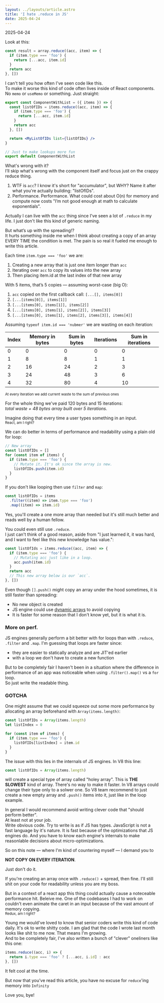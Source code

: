 ```yaml
---
layout: ../layouts/article.astro
title: 'I hate .reduce in JS'
date: 2025-04-24
---
```


2025-04-24

Look at this:

```javascript
const result = array.reduce((acc, item) => {
  if (item.type === 'foo') {
    return [...acc, item.id]
  }
  return acc
}, [])
```

I can't tell you how often I've seen code like this.
<br>
To make it worse this kind of code often lives inside of
React components. No `memo` or `useMemo` or something. Just straight:

```jsx
export const ComponentWithList = ({ items }) => {
  const listOfIDs = items.reduce((acc, item) => {
    if (item.type === 'foo') {
      return [...acc, item.id]
    }
    return acc
  }, [])

  return <MyListOfIDs list={listOfIDs} />
}

// Just to make lookups more fun
export default ComponentWithList
```

What's wrong with it?
<br>
I’ll skip what's wrong with the component itself and focus just
on the crappy reduce thing.

1. WTF is `acc`? I know it's short for "accumulator", but WHY? Name it after
   what you're actually building: "listOfIDs".
2. Performance. Performance. What could cost about O(n) for memory
   and compute now costs "I’m not good enough at math to calculate exponentials".

Actually I can live with the `acc` thing since I've
seen a lot of `.reduce` in my life. I just don't like
this kind of generic naming.

But what’s up with the spreading!?<br>
It hurts something inside me when I think about creating a copy of an array
EVERY TIME the condition is met. The pain is so real it fueled me enough
to write this article.

Each time `item.type === 'foo'` we are:

1. Creating a new array that is just one item longer than `acc`
2. Iterating over `acc` to copy its values into the new array
3. Then placing item.id at the last index of that new array
<div class="mt-2"></div>

With 5 items, that’s 5 copies &mdash; assuming worst-case (big O):

1. `acc` copied on the first callback call: `[...[], items[0]]`
2. `[...[items[0]], items[1]]`
3. `[...[items[0], items[1]], items[2]]`
4. `[...[items[0], items[1], items[2]], items[3]]`
5. `[...[items[0], items[1], items[2], items[3]], items[4]]`

Assuming `typeof item.id === 'nubmer'` we are wasting on each iteration:

<table class="border-separate border-spacing-0 border border-gray-500 mt-4">
<thead>
<tr>
  <th class="p-2">Index</th>
  <th class="p-2">Memory in bytes</th>
  <th class="p-2">Sum in bytes</th>
  <th class="p-2">Iterations</th>
  <th class="p-2">Sum in iterations</th>
</tr>
</thead>
<tbody class="align-middle text-center">
<tr>
  <td class="border-t border-gray-700">0</td>
  <td class="border-t border-gray-700">0</td>
  <td class="border-t border-gray-700">0</td>
  <td class="border-t border-gray-700">0</td>
  <td class="border-t border-gray-700">0</td>
</tr>
<tr>
  <td class="border-t border-gray-700">1</td>
  <td class="border-t border-gray-700">8</td>
  <td class="border-t border-gray-700">8</td>
  <td class="border-t border-gray-700">1</td>
  <td class="border-t border-gray-700">1</td>
</tr>
<tr>
  <td class="border-t border-gray-700">2</td>
  <td class="border-t border-gray-700">16</td>
  <td class="border-t border-gray-700">24</td>
  <td class="border-t border-gray-700">2</td>
  <td class="border-t border-gray-700">3</td>
</tr>
<tr>
  <td class="border-t border-gray-700">3</td>
  <td class="border-t border-gray-700">24</td>
  <td class="border-t border-gray-700">48</td>
  <td class="border-t border-gray-700">3</td>
  <td class="border-t border-gray-700">6</td>
</tr>
<tr>
  <td class="border-t border-gray-700">4</td>
  <td class="border-t border-gray-700">32</td>
  <td class="border-t border-gray-700">80</td>
  <td class="border-t border-gray-700">4</td>
  <td class="border-t border-gray-700">10</td>
</tr>
</tbody>
</table>
<small>At every iteration we add current waste to the sum of previous ones</small>
<div class="mt-6"></div>

For the whole thing we've paid 120 bytes and 15 iterations:
<br>
_total waste + 48 bytes array built over 5 iterations._
<br>

Imagine doing that every time a user types something in an input.<br>
<small>React, am I right?</small>

We can do better in terms of performance and readability using
a plain old for loop:

```js
// New array
const listOfIDs = []
for (const item of items) {
  if (item.type === 'foo') {
    // Mutate it. It's ok since the array is new.
    listOfIDs.push(item.id)
  }
}
```

If you don't like looping then use `filter` and `map`:

```js
const listOfIDs = items
  .filter((item) => item.type === 'foo')
  .map((item) => item.id)
```

Yes, you'll create a one more array than needed but it's still much better and
reads well by a human fellow.

You could even still use `.reduce`.<br>
I just can't think of a good reason, aside from
"I just learned it, it was hard, and I want to feel
like this new knowledge has value.":

```js
const listOfIds = items.reduce((acc, item) => {
  if (item.type === 'foo') {
    // Mutating acc just like in a loop.
    acc.push(item.id)
  }
  return acc
  // This new array below is our `acc`.
}, [])
```

Even though `[].push()` might copy an array under the hood sometimes,
it is still faster than spreading:

- No new object is created
- JS engine could use [dynamic arrays](https://en.wikipedia.org/wiki/Dynamic_array)
  to avoid copying
- It is faster for some reason that I don't know yet, but it is what it is.

### More on perf.

JS engines generally perform a bit better with for loops
than with `.reduce`, `.filter` and `.map`.
I'm guessing that loops are faster since:

- they are easier to statically analyze and are JIT'ed earlier
- with a loop we don't have to create a new function

But to be completely fair I haven't been in a situation where the difference
in performance of an app was noticeable when using `.filter().map()` vs a `for` loop.
<br>
So just write the readable thing.

### GOTCHA

One might assume that we could squeeze out some more performance by
allocating an array beforehand with `Array(items.length)`:

```js
const listOfIDs = Array(items.length)
let listIndex = 0

for (const item of items) {
  if (item.type === 'foo') {
    listOfIDs[listIndex] = item.id
  }
}
```

The issue with this lies in the internals of JS engines. In V8 this line:

```js
const listOfIDs = Array(items.length)
```

will create a special type of array called "holey array". This is **THE SLOWEST**
kind of array. There's no way to make it faster. In V8 arrays could
change their type only to a solwer one. So V8 team recommend to just
create a new empty array and `.push()` items into it,
just like in the loop example.

In general I would recommend avoid writing clever code that "should perform better".
<br>
At least not at your job.
<br>
Write obvious code. Try to write is as if JS has types.
JavaScript is not a fast language by it's nature. It is fast because of
the optimizations that JS engines do. And you have to know each engine's
internals to make reasonlable decisions about micro-optimizations.<br>

So on this note — where I'm kind of countering myself — I demand you to

**NOT COPY ON EVERY ITERATION**.

Just don't do it.

If you're creating an array once with `.reduce()` + spread, then fine.
I'll still shit on your code for readability unless you are my boss.

But in a context of a react app this thing could actually cause a noteceable
performance hit. Beleive me. One of the codebases I had to work on
couldn't even animate the caret in an input because of the vast amount
of memory copying.
<br><small>Redux, am I right?</small>

Young me would've loved to know that senior coders write this kind of code daily.
It's ok to write shitty code. I am glad that the code I wrote last month looks
like shit to me now. That means I'm growing.<br>
And to be completely fair, I've also written a bunch of "clever" oneliners like this one:

```js
items.reduce((acc, i) => {
  return i.type === 'foo' ? [...acc, i.id] : acc
}, [])
```

It felt cool at the time.

But now that you’ve read this article, you have no excuse for `reduce`'ing
memory into `Infinity`

Love you, bye!
